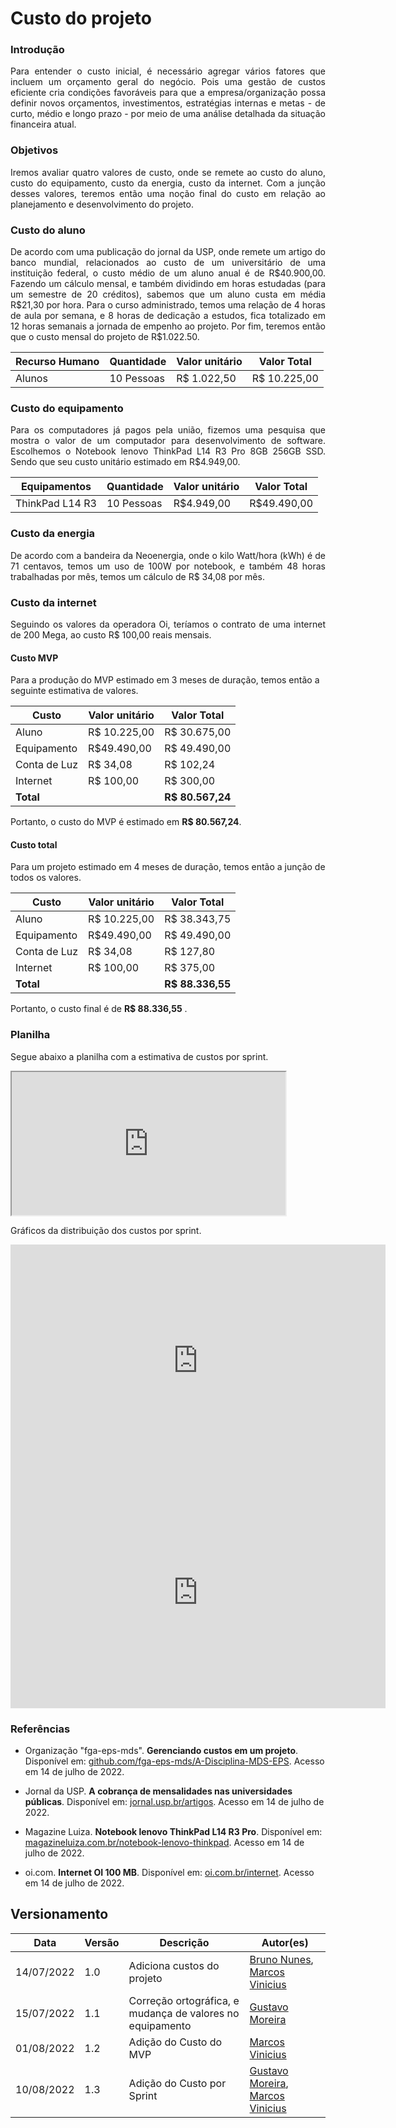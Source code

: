 #   Custo do projeto
 
### Introdução
<p align = "justify">Para entender o custo inicial, é necessário agregar vários fatores que incluem um orçamento geral do negócio. Pois uma gestão de custos eficiente cria condições favoráveis para que a empresa/organização possa definir novos orçamentos, investimentos, estratégias internas e metas - de curto, médio e longo prazo - por meio de uma análise detalhada da situação financeira atual.</p>
 
### Objetivos
<p align = "justify"> Iremos avaliar quatro valores de custo, onde se remete ao custo do aluno, custo do equipamento, custo da energia, custo da internet. Com a junção desses valores, teremos então uma noção final do custo em relação ao planejamento e desenvolvimento do projeto.</p>
 
### Custo do aluno
 
<p align = "justify"> De acordo com uma publicação do jornal da USP, onde remete um artigo do banco mundial, relacionados ao custo de um universitário de uma instituição federal, o custo médio de um aluno anual é de R$40.900,00. Fazendo um cálculo mensal, e também dividindo em horas estudadas (para um semestre de 20 créditos), sabemos que um aluno custa em média R$21,30 por hora. Para o curso administrado, temos uma relação de 4 horas de aula por semana, e 8 horas de dedicação a estudos, fica totalizado em 12 horas semanais a jornada de empenho ao projeto. Por fim, teremos então que o custo mensal do projeto de R$1.022.50. </p>
 
Recurso Humano | Quantidade  | Valor unitário | Valor Total
-|-|-|-
Alunos | 10 Pessoas  | R$ 1.022,50 | R$ 10.225,00
 
### Custo do equipamento
 
<p align = "justify"> Para os computadores já pagos pela união, fizemos uma pesquisa que mostra o valor de um computador para desenvolvimento de software. Escolhemos o Notebook lenovo ThinkPad L14 R3 Pro 8GB 256GB SSD. Sendo que seu custo unitário estimado em R$4.949,00. </p>
 
Equipamentos | Quantidade  | Valor unitário | Valor Total
-|-|-|-
ThinkPad L14 R3 | 10 Pessoas  | R$4.949,00 | R$49.490,00
 
 
### Custo da energia
 
<p align = "justify"> De acordo com a bandeira da Neoenergia, onde o kilo Watt/hora (kWh) é de 71 centavos, temos um uso de 100W por notebook, e também 48 horas trabalhadas por mês, temos um cálculo de R$ 34,08 por mês. </p>
 
### Custo da internet
 
<p align = "justify"> Seguindo os valores da operadora Oi, teríamos o contrato de uma internet de 200 Mega, ao custo R$ 100,00 reais mensais. </p>
 
 
#### Custo MVP
Para a produção do MVP estimado em 3 meses de duração, temos então a seguinte estimativa de valores.
 
Custo  | Valor unitário | Valor Total
-|-|-
Aluno | R$ 10.225,00 | R$ 30.675,00
Equipamento | R$49.490,00 | R$ 49.490,00
Conta de Luz | R$ 34,08 | R$ 102,24
Internet | R$ 100,00 | R$ 300,00
**Total** || **R$ 80.567,24** | 
 
 
Portanto, o custo do MVP é estimado em **R$ 80.567,24**.
 
#### Custo total
Para um projeto estimado em 4 meses de duração, temos então a junção de todos os valores.
 
Custo  | Valor unitário | Valor Total
-|-|-
Aluno | R$ 10.225,00 | R$ 38.343,75
Equipamento | R$49.490,00 | R$ 49.490,00
Conta de Luz | R$ 34,08 | R$ 127,80
Internet | R$ 100,00 | R$ 375,00
**Total** || **R$ 88.336,55** |
  
 
Portanto, o custo final é de **R$ 88.336,55** .

### Planilha

Segue abaixo a planilha com a estimativa de custos por sprint.

<iframe src="https://docs.google.com/spreadsheets/d/e/2PACX-1vTtvIqSqP4vEbotGrG6xjFK7owPO6j0QyIkrpJiK74PjRNv0HiANkyr-yX5is2EWsrIrPPZPmvSoARH/pubhtml?gid=0&amp;single=true&amp;widget=true&amp;headers=false"width="87%" height="229px"></iframe>

Gráficos da distribuição dos custos por sprint.

<iframe width="600" height="371" seamless frameborder="0" scrolling="no" src="https://docs.google.com/spreadsheets/d/e/2PACX-1vTtvIqSqP4vEbotGrG6xjFK7owPO6j0QyIkrpJiK74PjRNv0HiANkyr-yX5is2EWsrIrPPZPmvSoARH/pubchart?oid=1271245598&amp;format=interactive"></iframe>

<iframe width="600" height="371" seamless frameborder="0" scrolling="no" src="https://docs.google.com/spreadsheets/d/e/2PACX-1vTtvIqSqP4vEbotGrG6xjFK7owPO6j0QyIkrpJiK74PjRNv0HiANkyr-yX5is2EWsrIrPPZPmvSoARH/pubchart?oid=1863784430&amp;format=interactive"></iframe> 
 
 
### Referências
 
+ Organização "fga-eps-mds". <b>Gerenciando custos em um projeto</b>. Disponível em: [github.com/fga-eps-mds/A-Disciplina-MDS-EPS](https://github.com/fga-eps-mds/A-Disciplina-MDS-EPS/blob/master/GPP_Material/textos/1502158711eBook_-_Gerenciando_Custos.pdf). Acesso em 14 de julho de 2022.
 
+ Jornal da USP. <b>A cobrança de mensalidades nas universidades públicas</b>. Disponível em: [jornal.usp.br/artigos](https://jornal.usp.br/artigos/a-cobranca-de-mensalidades-nas-universidades-publicas/). Acesso em 14 de julho de 2022.
 
+ Magazine Luiza. <b>Notebook lenovo ThinkPad L14 R3 Pro</b>. Disponível em: [magazineluiza.com.br/notebook-lenovo-thinkpad](https://www.magazineluiza.com.br/notebook-lenovo-thinkpad-l14-r3-pro-8gb-256gb-ssd-w11-pro-14-hd-20u6002rbo-preto/p/fc89fkh8d5/in/note/). Acesso em 14 de julho de 2022.
 
+ oi.com. <b>Internet OI 100 MB</b>. Disponível em: [oi.com.br/internet](https://www.oi.com.br/internet). Acesso em 14 de julho de 2022.
 
 
## Versionamento
 
| Data | Versão | Descrição | Autor(es) |
|------|------|------|------|
|14/07/2022|1.0|Adiciona custos do projeto|[Bruno Nunes](https://github.com/brunocmo), [Marcos Vinicius](https://github.com/marcos-mv)
|15/07/2022|1.1| Correção ortográfica, e mudança de valores no equipamento |[Gustavo Moreira](https://github.com/gustavoduartemoreira)
|01/08/2022|1.2|Adição do Custo do MVP| [Marcos Vinicius](https://github.com/marcos-mv)
|10/08/2022|1.3|Adição do Custo por Sprint| [Gustavo Moreira](https://github.com/gustavoduartemoreira), [Marcos Vinicius](https://github.com/marcos-mv)

